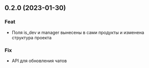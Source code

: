## 0.2.0 (2023-01-30)

### Feat

- Поля is_dev и manager вынесены в сами продукты и изменена структура проекта

### Fix

- API для обновления чатов
